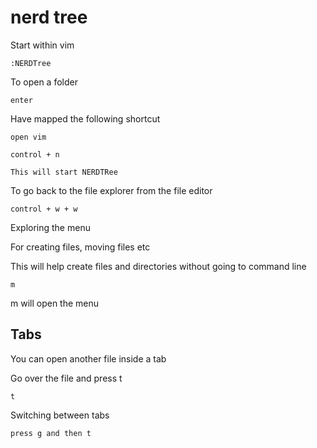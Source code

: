 # nerd tree


Start within vim

    :NERDTree

To open a folder

    enter

Have mapped the following shortcut

    open vim

    control + n

    This will start NERDTRee

To go back to the file explorer from the file editor

    control + w + w

Exploring the menu

For creating files, moving files etc

This will help create files and directories without going to command line

    m

m will open the menu

## Tabs

You can open another file inside a tab

Go over the file and press t

    t

Switching between tabs

    press g and then t


